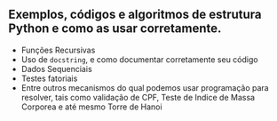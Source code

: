 <h2>Exemplos, códigos e algoritmos de estrutura Python e como as usar corretamente.</h2>

* Funções Recursivas
* Uso de `docstring`, e como documentar corretamente seu código
* Dados Sequenciais
* Testes fatoriais
* Entre outros mecanismos do qual podemos usar programação para resolver, tais como validação de CPF, Teste de Indice de Massa Corporea e até mesmo Torre de Hanoi
  
